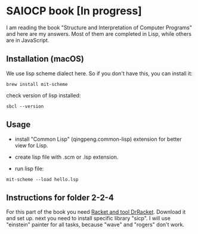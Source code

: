 # SAIOCP book [In progress]

I am reading the book "Structure and Interpretation of Computer Programs" and here are my answers. Most of them are completed in Lisp, while others are in JavaScript.

## Installation (macOS)

We use lisp scheme dialect here. So if you don't have this, you can install it:

```
brew install mit-scheme
```

check version of lisp installed:

```
sbcl --version
```

## Usage

- install "Common Lisp" (qingpeng.common-lisp) extension for better view for Lisp.

- create lisp file with .scm or .lsp extension.

- run lisp file:

```
mit-scheme --load hello.lsp
```

## Instructions for folder 2-2-4

For this part of the book you need [Racket and tool DrRacket](https://docs.racket-lang.org/getting-started/). Download it and set up. next you need to install specific library "sicp". I will use "einstein" painter for all tasks, because "wave" and "rogers" don't work.
